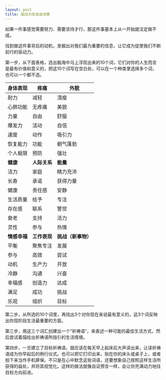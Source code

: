 ```yaml
---
layout: post
title: 驱动力状态自测表
---
```


如果一件事感觉需要努力、需要坚持才行，那这件事基本上从一开始就注定做不成。

找到做这件事背后的动机，发掘出对我们最为重要的信息，让它成为促使我们不断前行的驱动力。



第一步，从下面表格，选出脑海中马上浮现出来的10个词，它们对你的人生而言是最有价值和意义的，把这10个词写在空白处，可以在一个种类里选择多个词，也可以一个都不选。

| 身体表现     | 疼痛         | 外貌               |
| ------------ | ------------ | ------------------ |
| 耐力         | 减轻         | 清瘦               |
| 心肺功能     | 无疼痛       | 美貌               |
| 力量         | 自由         | 舒服               |
| 爆发力       | 活动         | 自信               |
| 速度         | 动作         | 吸引力             |
| 恢复能力     | 功能         | 朝气蓬勃           |
| 个人极限     | 预防         | 强壮               |
| **健康**     | **人际关系** | **能量**           |
| 活力         | 家庭         | 精力充沛           |
| 长寿         | 承诺         | 获得力量           |
| 健康         | 责任感       | 安静               |
| 生活质量     | 给予         | 专注               |
| 存在感       | 联系         | 警觉               |
| 衰老         | 支持         | 活力               |
| 灵性         | 参与         | 热情               |
| **情感幸福** | **工作表现** | **挑战（新事物）** |
| 平衡         | 聚焦专注     | 发展               |
| 参与         | 高效         | 尝试               |
| 动机         | 生产力       | 开放               |
| 冷静         | 沟通         | 兴奋               |
| 幸福感       | 创造力       | 达成               |
| 满足         | 成功         | 挑战               |
| 乐观         | 组织         | 目标               |

第二步，从所选的10个词里，再找出3个对你现在来说最有意义的，这3个词反映出你现阶段生活最重要的方面。

第三步，用这三个词汇创建出一个“祈祷语”，来表述一种可能的最佳生活方式，然后尝试着描绘出祈祷语所指引的生活情境。

第四步，一旦建立了目标祈祷语，就应该在每天早上起床后大声读出来，让读祈祷语成为你早起后的例行仪式。也可以把它打印出来，贴在你的床头或桌子上，或者拍下来当作手机屏保。不只是在心中默念这些词语，还要想象自己按照这样生活所获得的益处，并将其视觉化。这样的做法就像自证预言一样，会让你充满动力地往目标方向前进。